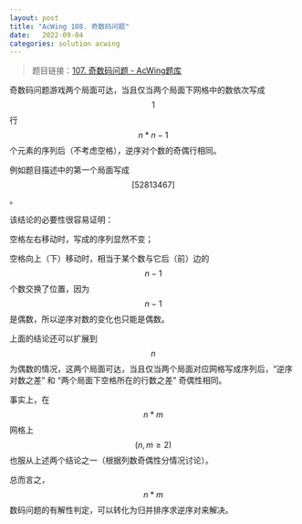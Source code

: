 ```yaml
---
layout: post
title: "AcWing 108. 奇数码问题"
date:   2022-09-04
categories: solution acwing
---
```


> 题目链接：<a href="https://www.acwing.com/problem/content/110/" target="_blank">107. 奇数码问题 - AcWing题库</a>

奇数码问题游戏两个局面可达，当且仅当两个局面下网格中的数依次写成 $$1$$ 行 $$n * n - 1$$ 个元素的序列后（不考虑空格），逆序对个数的奇偶行相同。

例如题目描述中的第一个局面写成 $$[5 2 8 1 3 4 6 7]$$。

该结论的必要性很容易证明：

空格左右移动时，写成的序列显然不变；

空格向上（下）移动时，相当于某个数与它后（前）边的 $$n - 1$$ 个数交换了位置，因为 $$n - 1$$ 是偶数，所以逆序对数的变化也只能是偶数。

上面的结论还可以扩展到 $$n$$ 为偶数的情况，这两个局面可达，当且仅当两个局面对应网格写成序列后，“逆序对数之差” 和 “两个局面下空格所在的行数之差” 奇偶性相同。

事实上，在 $$n * m$$ 网格上 $$(n, m \geq 2)$$ 也服从上述两个结论之一（根据列数奇偶性分情况讨论）。

总而言之，$$n * m$$ 数码问题的有解性判定，可以转化为归并排序求逆序对来解决。